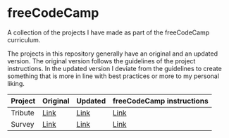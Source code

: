 # freeCodeCamp
A collection of the projects I have made as part of the freeCodeCamp curriculum.

The projects in this repository generally have an original and an updated version. The original version follows the guidelines of the project instructions. In the updated version I deviate from the guidelines to create something that is more in line with best practices or more to my personal liking.

| Project              | Original                                                                      | Updated                                                                      | freeCodeCamp instructions                                                                                                 |
|----------------------|-------------------------------------------------------------------------------|------------------------------------------------------------------------------|---------------------------------------------------------------------------------------------------------------------------|
| Tribute              | [Link](https://michelzurkirchen.github.io/freecodecamp/tribute/original.html) | [Link](https://michelzurkirchen.github.io/freecodecamp/tribute/updated.html) | [Link](https://learn.freecodecamp.org/responsive-web-design/responsive-web-design-projects/build-a-tribute-page)          |
| Survey               | [Link](https://michelzurkirchen.github.io/freecodecamp/survey/original.html)  | [Link](https://michelzurkirchen.github.io/freecodecamp/survey/updated.html)  | [Link](https://learn.freecodecamp.org/responsive-web-design/responsive-web-design-projects/build-a-survey-form/)          |
